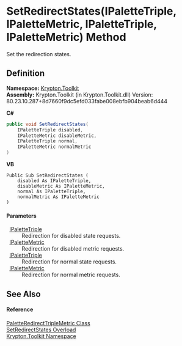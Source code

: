 # SetRedirectStates(IPaletteTriple, IPaletteMetric, IPaletteTriple, IPaletteMetric) Method


Set the redirection states.



## Definition
**Namespace:** <a href="79d2eac2-21f4-54ff-7552-b20c33c30600.md">Krypton.Toolkit</a>  
**Assembly:** Krypton.Toolkit (in Krypton.Toolkit.dll) Version: 80.23.10.287+8d7660f9dc5efd033fabe008ebfb904beab6d444

**C#**
``` C#
public void SetRedirectStates(
	IPaletteTriple disabled,
	IPaletteMetric disableMetric,
	IPaletteTriple normal,
	IPaletteMetric normalMetric
)
```
**VB**
``` VB
Public Sub SetRedirectStates ( 
	disabled As IPaletteTriple,
	disableMetric As IPaletteMetric,
	normal As IPaletteTriple,
	normalMetric As IPaletteMetric
)
```



#### Parameters
<dl><dt>  <a href="6e0b2125-ea47-b68f-46f9-5c79c12d3589.md">IPaletteTriple</a></dt><dd>Redirection for disabled state requests.</dd><dt>  <a href="24be40a1-a3fd-2c4b-ff96-f9b04b615193.md">IPaletteMetric</a></dt><dd>Redirection for disabled metric requests.</dd><dt>  <a href="6e0b2125-ea47-b68f-46f9-5c79c12d3589.md">IPaletteTriple</a></dt><dd>Redirection for normal state requests.</dd><dt>  <a href="24be40a1-a3fd-2c4b-ff96-f9b04b615193.md">IPaletteMetric</a></dt><dd>Redirection for normal metric requests.</dd></dl>

## See Also


#### Reference
<a href="b73a1eda-81e0-eb23-439c-1376e4f80456.md">PaletteRedirectTripleMetric Class</a>  
<a href="632d9759-9885-572c-b18a-91c12d44f8ff.md">SetRedirectStates Overload</a>  
<a href="79d2eac2-21f4-54ff-7552-b20c33c30600.md">Krypton.Toolkit Namespace</a>  
